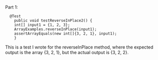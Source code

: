 Part 1: 
```
  @Test 
	public void testReverseInPlace2() {
    int[] input1 = {1, 2, 3};
    ArrayExamples.reverseInPlace(input1);
    assertArrayEquals(new int[]{3, 2, 1}, input1);
	}
```
This is a test I wrote for the reverseInPlace method, where the expected output is the array {3, 2, 1}, but the actual output is {3, 2, 2}.
